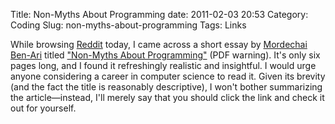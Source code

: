 Title: Non-Myths About Programming
date: 2011-02-03 20:53
Category: Coding
Slug: non-myths-about-programming
Tags: Links

While browsing [Reddit](http://reddit.com) today, I came across a short essay by
[Mordechai Ben-Ari](http://stwww.weizmann.ac.il/g-cs/benari/) titled
["Non-Myths About Programming"](http://files.mlindgren.ca/p35-ben-ari.pdf) (PDF warning). It's only six pages long, and I found it refreshingly realistic and insightful.
I would urge anyone considering a career in computer science to read it. Given
its brevity (and the fact the title is reasonably descriptive), I won't bother
summarizing the article—instead, I'll merely say that you should click the link
and check it out for yourself.
